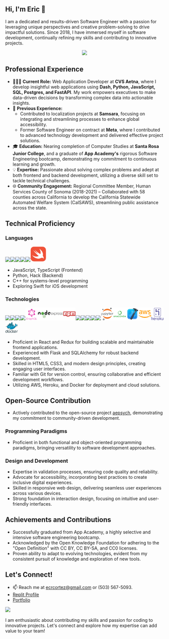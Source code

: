 ## Hi, I'm Eric 👋 

I am a dedicated and results-driven Software Engineer with a passion for leveraging unique perspectives and creative problem-solving to drive impactful solutions. Since 2018, I have immersed myself in software development, continually refining my skills and contributing to innovative projects.

 <p align="center"> 
 <img src="http://github-readme-streak-stats.herokuapp.com?user=Eric-Cortez&theme=highcontrast&hide_border=true">
<!--  <img src="https://github-readme-stats.vercel.app/api?username=Eric-Cortez&show_icons=true&count_private=true&theme=highcontrast"> -->
 </p>

## Professional Experience

- 👨🏻‍💻 **Current Role:** Web Application Developer at **CVS Aetna**, where I develop insightful web applications using **Dash, Python, JavaScript, SQL, Postgres, and FastAPI**. My work empowers executives to make data-driven decisions by transforming complex data into actionable insights.
- 🚀 **Previous Experience:**
    - Contributed to localization projects at **Samsara**, focusing on integrating and streamlining processes to enhance global accessibility.
    - Former Software Engineer on contract at **Meta**, where I contributed to advanced technology development and delivered effective project solutions.
- 🎓 **Education:** Nearing completion of Computer Studies at **Santa Rosa Junior College**, and a graduate of **App Academy's** rigorous Software Engineering bootcamp, demonstrating my commitment to continuous learning and growth.
- 💡 **Expertise:** Passionate about solving complex problems and adept at both frontend and backend development, utilizing a diverse skill set to tackle technical challenges.
- 🌐 **Community Engagement:** Regional Committee Member, Human Services County of Sonoma (2018-2021) – Collaborated with 58 counties across California to develop the California Statewide Automated Welfare System (CalSAWS), streamlining public assistance across the state.

## Technical Proficiency

### Languages
<img src="https://cdn.jsdelivr.net/gh/devicons/devicon/icons/cplusplus/cplusplus-original.svg" height=50/><img src="https://cdn.jsdelivr.net/gh/devicons/devicon/icons/javascript/javascript-original.svg" height=50/><img src="https://cdn.jsdelivr.net/gh/devicons/devicon/icons/typescript/typescript-original.svg" height=50/><img src="https://cdn.jsdelivr.net/gh/devicons/devicon/icons/python/python-original.svg" height=50/><img src="https://hacklang.org/img/hack.svg" height=50/><img src="https://github.com/devicons/devicon/blob/master/icons/swift/swift-original.svg" height=50/>
- JavaScript, TypeScript (Frontend)
- Python, Hack (Backend)
- C++ for systems-level programming
- Exploring Swift for iOS development

### Technologies
<img src="https://cdn.jsdelivr.net/gh/devicons/devicon/icons/react/react-original.svg" height=40/><img src="https://cdn.jsdelivr.net/gh/devicons/devicon/icons/redux/redux-original.svg" height=40/><img src="https://cdn.jsdelivr.net/gh/devicons/devicon/icons/css3/css3-original.svg" height=40/><img src="https://cdn.jsdelivr.net/gh/devicons/devicon/icons/html5/html5-original.svg" height=40/><img src="https://github.com/devicons/devicon/blob/master/icons/graphql/graphql-plain-wordmark.svg" height=40/><img src="https://github.com/devicons/devicon/blob/master/icons/nodejs/nodejs-original-wordmark.svg" height=40/><img src="https://github.com/devicons/devicon/blob/master/icons/express/express-original-wordmark.svg" height=40/><img src="https://github.com/devicons/devicon/blob/master/icons/npm/npm-original-wordmark.svg" height=40/><img src="https://cdn.jsdelivr.net/gh/devicons/devicon/icons/postgresql/postgresql-original.svg" height=40/><img src="https://cdn.jsdelivr.net/gh/devicons/devicon/icons/sqlalchemy/sqlalchemy-original.svg" height=40/><img src="https://cdn.jsdelivr.net/gh/devicons/devicon/icons/git/git-original.svg" height=40/><img src="https://cdn.jsdelivr.net/gh/devicons/devicon/icons/vscode/vscode-original.svg" height=40/><img src="https://cdn.jsdelivr.net/gh/devicons/devicon/icons/flask/flask-original.svg" height=40/><img src="https://github.com/devicons/devicon/blob/master/icons/jupyter/jupyter-original-wordmark.svg" height=40/><img src="https://github.com/devicons/devicon/blob/master/icons/anaconda/anaconda-original-wordmark.svg" height=40/><img src="https://github.com/devicons/devicon/blob/master/icons/xcode/xcode-original.svg" height=40/><img src="https://github.com/devicons/devicon/blob/master/icons/amazonwebservices/amazonwebservices-plain-wordmark.svg" height=40/><img src="https://github.com/devicons/devicon/blob/master/icons/heroku/heroku-original-wordmark.svg" height=40/><img src="https://github.com/devicons/devicon/blob/master/icons/docker/docker-original-wordmark.svg" height=40/>
- Proficient in React and Redux for building scalable and maintainable frontend applications.
- Experienced with Flask and SQLAlchemy for robust backend development.
- Skilled in HTML5, CSS3, and modern design principles, creating engaging user interfaces.
- Familiar with Git for version control, ensuring collaborative and efficient development workflows.
- Utilizing AWS, Heroku, and Docker for deployment and cloud solutions.

## Open-Source Contribution

- Actively contributed to the open-source project [aepsych](https://github.com/facebookresearch/aepsych), demonstrating my commitment to community-driven development.

### Programming Paradigms

- Proficient in both functional and object-oriented programming paradigms, bringing versatility to software development approaches.

### Design and Development

- Expertise in validation processes, ensuring code quality and reliability.
- Advocate for accessibility, incorporating best practices to create inclusive digital experiences.
- Skilled in responsive web design, delivering seamless user experiences across various devices.
- Strong foundation in interaction design, focusing on intuitive and user-friendly interfaces.

## Achievements and Contributions

- Successfully graduated from App Academy, a highly selective and intensive software engineering bootcamp.
- Acknowledged by the Open Knowledge Foundation for adhering to the "Open Definition" with CC BY, CC BY-SA, and CC0 licenses.
- Proven ability to adapt to evolving technologies, evident from my consistent pursuit of knowledge and exploration of new tools.

## Let's Connect!

- 📫 Reach me at [ecrcortez@gmail.com](mailto:ecrcortez@gmail.com) or (503) 567-5093.
- [Replit Profile](https://replit.com/@EricCortez5)
- [Portfolio](https://eric-cortez.github.io/)
<a href="https://www.linkedin.com/in/eric-cortez-0101/" target="_blank">
   <img src="https://img.shields.io/badge/LinkedIn-blue?style=for-the-badge&logo=linkedin&logoColor=white">
 </img>
 </a>
 
I am enthusiastic about contributing my skills and passion for coding to innovative projects. Let's connect and explore how my expertise can add value to your team!
